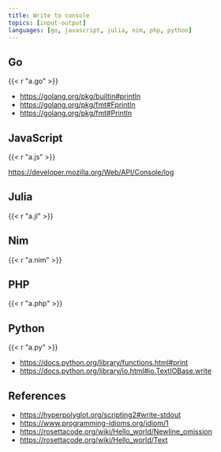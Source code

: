 ```yaml
---
title: Write to console
topics: [input-output]
languages: [go, javascript, julia, nim, php, python]
---
```


## Go

{{< r "a.go" >}}

- <https://golang.org/pkg/builtin#println>
- <https://golang.org/pkg/fmt#Fprintln>
- <https://golang.org/pkg/fmt#Println>

## JavaScript

{{< r "a.js" >}}

<https://developer.mozilla.org/Web/API/Console/log>

## Julia

{{< r "a.jl" >}}

## Nim

{{< r "a.nim" >}}

## PHP

{{< r "a.php" >}}

## Python

{{< r "a.py" >}}

- <https://docs.python.org/library/functions.html#print>
- <https://docs.python.org/library/io.html#io.TextIOBase.write>

## References

- <https://hyperpolyglot.org/scripting2#write-stdout>
- <https://www.programming-idioms.org/idiom/1>
- <https://rosettacode.org/wiki/Hello_world/Newline_omission>
- <https://rosettacode.org/wiki/Hello_world/Text>
